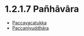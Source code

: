 

# 1.2.1.7 Pañhāvāra

* [Paccayacatukka](1.2.1.7/Paccayacatukka.md)
* [Paccanīyuddhāra](1.2.1.7/Paccaniyuddhara.md)



